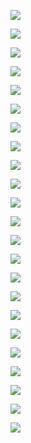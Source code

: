 ![](https://user-images.githubusercontent.com/26511983/71314177-5950e200-2409-11ea-97cb-f0b08a754771.png)


![](https://user-images.githubusercontent.com/26511983/70867405-ad0b8900-1f3a-11ea-9a15-04d63516fd42.png)

![](https://user-images.githubusercontent.com/26511983/70867417-e217db80-1f3a-11ea-9d23-6965a2761301.png)

![](https://user-images.githubusercontent.com/26511983/70867430-0f648980-1f3b-11ea-8c8d-5a344567bf53.png)

![](https://user-images.githubusercontent.com/26511983/70867448-45a20900-1f3b-11ea-86ba-be4e6895743c.png)

![](https://user-images.githubusercontent.com/26511983/70867670-78e59780-1f3d-11ea-8bf9-e99ee2981939.png)

![](https://user-images.githubusercontent.com/26511983/70869209-48f2c000-1f4e-11ea-95ab-0ba88c615917.png)

![](https://user-images.githubusercontent.com/26511983/70869224-66278e80-1f4e-11ea-892d-d98c9169d6bc.png)

![](https://user-images.githubusercontent.com/26511983/70869246-953e0000-1f4e-11ea-9d67-f6d8b210302b.png)

![](https://user-images.githubusercontent.com/26511983/70869246-953e0000-1f4e-11ea-9d67-f6d8b210302b.png)

![](https://user-images.githubusercontent.com/26511983/70869256-b1da3800-1f4e-11ea-9cb7-d295fc62b1a5.png)

![](https://user-images.githubusercontent.com/26511983/70869263-c7e7f880-1f4e-11ea-8d57-9a0eb9e1a5e9.png)

![](https://user-images.githubusercontent.com/26511983/70869294-0f6e8480-1f4f-11ea-862a-4b61b2395ed1.png)

![](https://user-images.githubusercontent.com/26511983/70869301-27460880-1f4f-11ea-8d85-4b287429ea6a.png)

![](https://user-images.githubusercontent.com/26511983/70868641-2eb5e380-1f48-11ea-9f02-9a80c7d28715.png)


![](https://user-images.githubusercontent.com/26511983/70856900-4dfe3380-1eaa-11ea-8b8c-715d74cde9f3.png)

![](https://user-images.githubusercontent.com/26511983/70856909-68381180-1eaa-11ea-93f2-4ae44217a175.png)

![](https://user-images.githubusercontent.com/26511983/70856928-9b7aa080-1eaa-11ea-8cdf-d71ee7055ee1.png)


![](https://user-images.githubusercontent.com/26511983/70856935-b9480580-1eaa-11ea-8fcd-f6628e9271ed.png)

![](https://user-images.githubusercontent.com/26511983/70856944-ec8a9480-1eaa-11ea-96bf-ff195ebed3a7.png)

![](https://user-images.githubusercontent.com/26511983/70856948-0a57f980-1eab-11ea-8fb7-3367177f60b8.png)

![](https://user-images.githubusercontent.com/26511983/70856957-56a33980-1eab-11ea-9666-7e5397a48148.png)

![](https://user-images.githubusercontent.com/26511983/70856963-7d617000-1eab-11ea-8655-b931f488f467.png)
